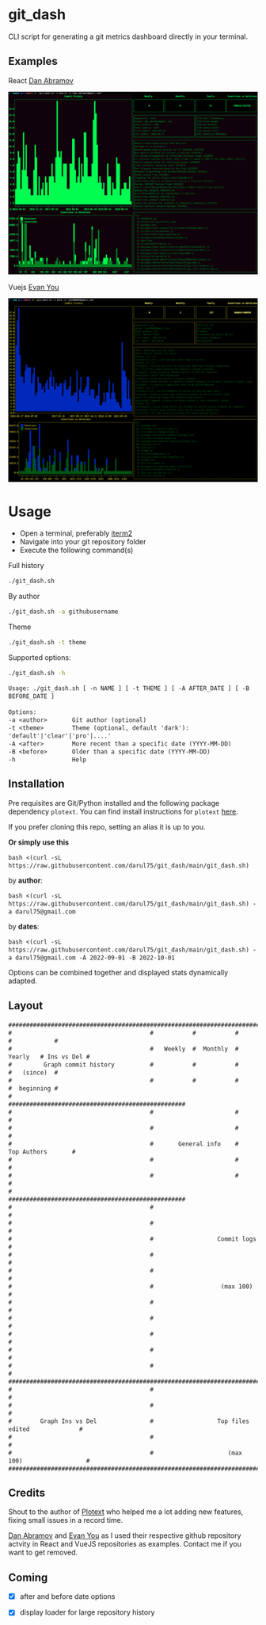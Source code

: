 # git_dash

CLI script for generating a git metrics dashboard directly in your terminal.

## Examples

React [Dan Abramov](https://github.com/yyx990803)

![React Dan Abramov](snaps/react_dan.png)

Vuejs [Evan You](https://github.com/yyx990803)

![React Dan Abramov](snaps/vue_yy.png)

# Usage

- Open a terminal, preferably [iterm2](https://iterm2.com/)
- Navigate into your git repository folder
- Execute the following command(s)

Full history

```bash
./git_dash.sh
```

By author

```bash
./git_dash.sh -a githubusername
```

Theme

```bash
./git_dash.sh -t theme
```

Supported options:

```bash
./git_dash.sh -h
```

    Usage: ./git_dash.sh [ -n NAME ] [ -t THEME ] [ -A AFTER_DATE ] [ -B BEFORE_DATE ]

    Options:
    -a <author>       Git author (optional)
    -t <theme>        Theme (optional, default 'dark'): 'default'|'clear'|'pro'|....'
    -A <after>        More recent than a specific date (YYYY-MM-DD)
    -B <before>       Older than a specific date (YYYY-MM-DD)
    -h                Help

## Installation

Pre requisites are Git/Python installed and the following package dependency `plotext`. You can find install instructions for `plotext` [here](https://github.com/piccolomo/plotext#install).

If you prefer cloning this repo, setting an alias it is up to you.

**Or simply use this**

```shell
bash <(curl -sL https://raw.githubusercontent.com/darul75/git_dash/main/git_dash.sh)
```

by **author**:

```shell
bash <(curl -sL https://raw.githubusercontent.com/darul75/git_dash/main/git_dash.sh) -a darul75@gmail.com
```

by **dates**:

```shell
bash <(curl -sL https://raw.githubusercontent.com/darul75/git_dash/main/git_dash.sh) -a darul75@gmail.com -A 2022-09-01 -B 2022-10-01
```

Options can be combined together and displayed stats dynamically adapted.
## Layout


```
##########################################################################################
#                                       #           #           #           #            #
#                                       #   Weekly  #  Monthly  #  Yearly   # Ins vs Del #
#         Graph commit history          #           #           #           #   (since)  #
#                                       #           #           #           #  beginning #
#                                       ##################################################
#                                       #                       #                        #
#                                       #                       #                        #
#                                       #       General info    #      Top Authors       #
#                                       #                       #                        #
#                                       #                       #                        #
#                                       ##################################################
#                                       #                                                #
#                                       #                                                #
#                                       #                  Commit logs                   #
#                                       #                                                #
#                                       #                                                #
#                                       #                   (max 100)                    #
#                                       #                                                #
#                                       #                                                #
#                                       #                                                #
#                                       #                                                #
#                                       #                                                #
##########################################################################################
#                                       #                                                #
#                                       #                                                #
#        Graph Ins vs Del               #                  Top files edited              #
#                                       #                                                #
#                                       #                     (max 100)                  #
##########################################################################################
```

## Credits

Shout to the author of [Plotext](https://github.com/piccolomo/plotext) who helped me a lot adding new features, fixing small issues in a record time.

[Dan Abramov](https://github.com/gaearon) and [Evan You](https://github.com/yyx990803) as I used their respective github repository actvity in React and VueJS repositories as examples. Contact me if you want to get removed.

## Coming

- [X] after and before date options
- [X] display loader for large repository history

